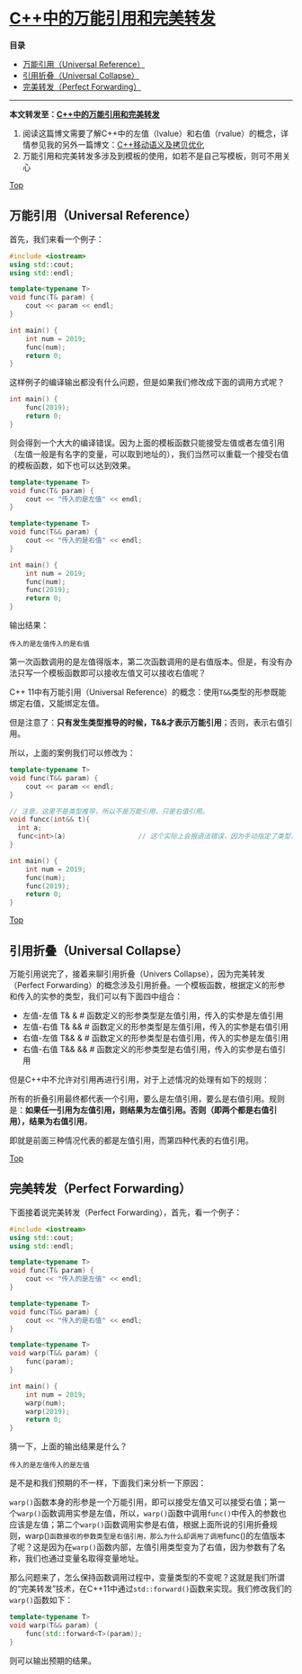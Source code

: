 # [C++中的万能引用和完美转发](https://www.cnblogs.com/jmliao/p/14327117.html)



**目录**

- [万能引用（Universal Reference）](https://www.cnblogs.com/jmliao/p/14327117.html#_label0)
- [引用折叠（Universal Collapse）](https://www.cnblogs.com/jmliao/p/14327117.html#_label1)
- [完美转发（Perfect Forwarding）](https://www.cnblogs.com/jmliao/p/14327117.html#_label2)

 

------

**本文转发至：[C++中的万能引用和完美转发](https://theonegis.github.io/cxx/C-中的万能引用和完美转发/)**

1. 阅读这篇博文需要了解C++中的左值（lvalue）和右值（rvalue）的概念，详情参见我的另外一篇博文：[C++移动语义及拷贝优化](https://theonegis.github.io/cxx/C-移动语义及拷贝优化/)
2. 万能引用和完美转发多涉及到模板的使用，如若不是自己写模板，则可不用关心

[Top](https://www.cnblogs.com/jmliao/p/14327117.html#_labelTop)

## 万能引用（Universal Reference）

首先，我们来看一个例子：

```c++
#include <iostream>
using std::cout;
using std::endl;

template<typename T>
void func(T& param) {
    cout << param << endl;
}

int main() {
    int num = 2019;
    func(num);
    return 0;
}
```

这样例子的编译输出都没有什么问题，但是如果我们修改成下面的调用方式呢？

```c++
int main() {
    func(2019);
    return 0;
}
```

则会得到一个大大的编译错误。因为上面的模板函数只能接受左值或者左值引用（左值一般是有名字的变量，可以取到地址的），我们当然可以重载一个接受右值的模板函数，如下也可以达到效果。

```c++
template<typename T>
void func(T& param) {
    cout << "传入的是左值" << endl;
}

template<typename T>
void func(T&& param) {
    cout << "传入的是右值" << endl;
}

int main() {
    int num = 2019;
    func(num);
    func(2019);
    return 0;
}
```

输出结果：

```undefined
传入的是左值传入的是右值
```

第一次函数调用的是左值得版本，第二次函数调用的是右值版本。但是，有没有办法只写一个模板函数即可以接收左值又可以接收右值呢？

C++ 11中有万能引用（Universal Reference）的概念：使用`T&&`类型的形参既能绑定右值，又能绑定左值。

但是注意了：**只有发生类型推导的时候，T&&才表示万能引用**；否则，表示右值引用。

所以，上面的案例我们可以修改为：

```c++
template<typename T>
void func(T&& param) {
    cout << param << endl;
}

// 注意，这里不是类型推导，所以不是万能引用，只是右值引用。
void funcc(int&& t){
  int a;
  func<int>(a)					// 这个实际上会报语法错误，因为手动指定了类型，就不进行类型推导，就不是万能引用，只是右值引用(仅替换 T 的类型)
}

int main() {
    int num = 2019;
    func(num);
    func(2019);
    return 0;
}


```

[Top](https://www.cnblogs.com/jmliao/p/14327117.html#_labelTop)

## 引用折叠（Universal Collapse）

万能引用说完了，接着来聊引用折叠（Univers Collapse），因为完美转发（Perfect Forwarding）的概念涉及引用折叠。一个模板函数，根据定义的形参和传入的实参的类型，我们可以有下面四中组合：

- 左值-左值 T& & # 函数定义的形参类型是左值引用，传入的实参是左值引用
- 左值-右值 T& && # 函数定义的形参类型是左值引用，传入的实参是右值引用
- 右值-左值 T&& & # 函数定义的形参类型是右值引用，传入的实参是左值引用
- 右值-右值 T&& && # 函数定义的形参类型是右值引用，传入的实参是右值引用

但是C++中不允许对引用再进行引用，对于上述情况的处理有如下的规则：

所有的折叠引用最终都代表一个引用，要么是左值引用，要么是右值引用。规则是：**如果任一引用为左值引用，则结果为左值引用。否则（即两个都是右值引用），结果为右值引用**。

即就是前面三种情况代表的都是左值引用，而第四种代表的右值引用。

[Top](https://www.cnblogs.com/jmliao/p/14327117.html#_labelTop)

## 完美转发（Perfect Forwarding）

下面接着说完美转发（Perfect Forwarding），首先，看一个例子：

```c++
#include <iostream>
using std::cout;
using std::endl;

template<typename T>
void func(T& param) {
    cout << "传入的是左值" << endl;
}

template<typename T>
void func(T&& param) {
    cout << "传入的是右值" << endl;
}

template<typename T>
void warp(T&& param) {
    func(param);
}

int main() {
    int num = 2019;
    warp(num);
    warp(2019);
    return 0;
}
```

猜一下，上面的输出结果是什么？

```undefined
传入的是左值传入的是左值
```

是不是和我们预期的不一样，下面我们来分析一下原因：

`warp()`函数本身的形参是一个万能引用，即可以接受左值又可以接受右值；第一个`warp()`函数调用实参是左值，所以，`warp()`函数中调用`func()`中传入的参数也应该是左值；第二个`warp()`函数调用实参是右值，根据上面所说的引用折叠规则，warp()`函数接收的参数类型是右值引用，那么为什么却调用了调用`func()的左值版本了呢？这是因为在`warp()`函数内部，左值引用类型变为了右值，因为参数有了名称，我们也通过变量名取得变量地址。

那么问题来了，怎么保持函数调用过程中，变量类型的不变呢？这就是我们所谓的“完美转发”技术，在C++11中通过`std::forward()`函数来实现。我们修改我们的`warp()`函数如下：

```c++
template<typename T>
void warp(T&& param) {
    func(std::forward<T>(param));
}
```

则可以输出预期的结果。